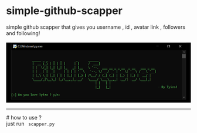 # simple-github-scapper
simple github scapper that gives you username , id , avatar link , followers and following! <br>
<br>
<img src="github-scapper.png">
<hr>
# how to use ? <br> 
just run <code> scapper.py </code>

